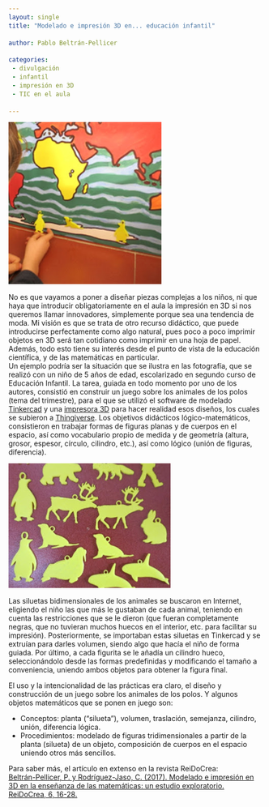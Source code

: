 ```yaml
--- 
layout: single 
title: "Modelado e impresión 3D en... educación infantil"

author: Pablo Beltrán-Pellicer

categories:
 - divulgación 
 - infantil 
 - impresión en 3D 
 - TIC en el aula

---
```


![](/assets/img/2017-04-18-image-0000.jpg)


No es que vayamos a poner a diseñar piezas complejas a los niños, ni que
haya que introducir obligatoriamente en el aula la impresión en 3D si
nos queremos llamar innovadores, simplemente porque sea una tendencia de
moda. Mi visión es que se trata de otro recurso didáctico, que puede
introducirse perfectamente como algo natural, pues poco a poco imprimir
objetos en 3D será tan cotidiano como imprimir en una hoja de papel.
Además, todo esto tiene su interés desde el punto de vista de la
educación científica, y de las matemáticas en particular.  
Un ejemplo podría ser la situación que se ilustra en las fotografía, que
se realizó con un niño de 5 años de edad, escolarizado en segundo curso
de Educación Infantil. La tarea, guiada en todo momento por uno de los
autores, consistió en construir un juego sobre los animales de los polos
(tema del trimestre), para el que se utilizó el software de modelado
[Tinkercad](https://www.tinkercad.com/) y una [impresora
3D](http://tierradenumeros.blogspot.com.es/search/label/impresi%C3%B3n%20en%203D)
para hacer realidad esos diseños, los cuales se subieron a
[Thingiverse](http://www.thingiverse.com/thing:1321560). Los objetivos
didácticos lógico-matemáticos, consistieron en trabajar formas de
figuras planas y de cuerpos en el espacio, así como vocabulario propio
de medida y de geometría (altura, grosor, espesor, círculo, cilindro,
etc.), así como lógico (unión de figuras, diferencia).  
  

![](/assets/img/2017-04-18-image-0001.jpg)


Las siluetas bidimensionales de los animales se buscaron en Internet,
eligiendo el niño las que más le gustaban de cada animal, teniendo en
cuenta las restricciones que se le dieron (que fueran completamente
negras, que no tuvieran muchos huecos en el interior, etc. para
facilitar su impresión). Posteriormente, se importaban estas siluetas en
Tinkercad y se extruían para darles volumen, siendo algo que hacía el
niño de forma guiada. Por último, a cada figurita se le añadía un
cilindro hueco, seleccionándolo desde las formas predefinidas y
modificando el tamaño a conveniencia, uniendo ambos objetos para obtener
la figura final.  
  
El uso y la intencionalidad de las prácticas era claro, el diseño y
construcción de un juego sobre los animales de los polos. Y algunos
objetos matemáticos que se ponen en juego son:  
- Conceptos: planta (“silueta”), volumen, traslación, semejanza,
cilindro, unión, diferencia lógica.  
- Procedimientos: modelado de figuras tridimensionales a partir de la
planta (silueta) de un objeto, composición de cuerpos en el espacio
uniendo otros más sencillos. <span class="Apple-tab-span"
style="white-space: pre;"> </span>  

  

Para saber más, el artículo en extenso en la revista ReiDoCrea:  
[Beltrán-Pellicer, P. y Rodríguez-Jaso, C. (2017). Modelado e impresión
en 3D en la enseñanza de las matemáticas: un estudio exploratorio.
ReiDoCrea, 6, 16-28.](http://digibug.ugr.es/bitstream/10481/44193/1/6-2.pdf)  

  
